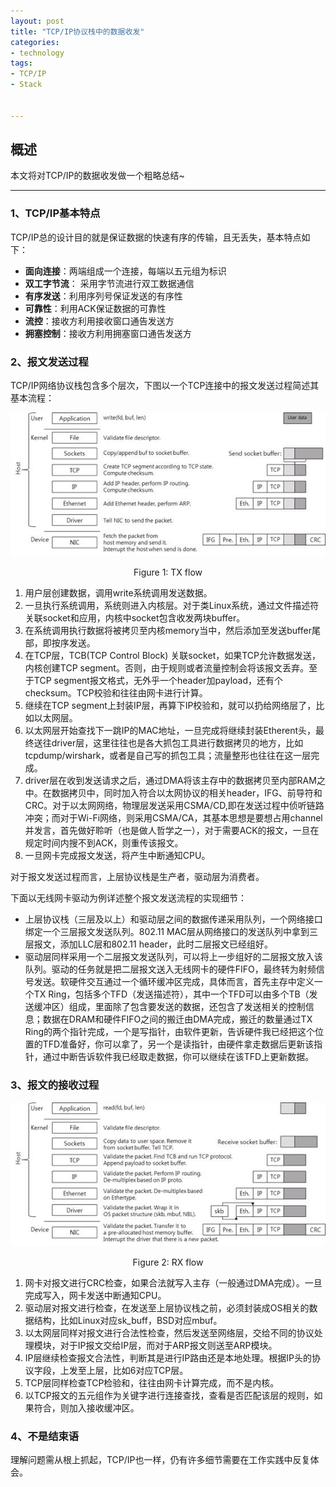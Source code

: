 ```yaml
---
layout: post
title: "TCP/IP协议栈中的数据收发"
categories:
- technology  
tags:
- TCP/IP
- Stack


---
```




## 概述 ##  

本文将对TCP/IP的数据收发做一个粗略总结~    

------   

### 1、TCP/IP基本特点 ###   

TCP/IP总的设计目的就是保证数据的快速有序的传输，且无丢失，基本特点如下：  

* **面向连接**：两端组成一个连接，每端以五元组为标识
* **双工字节流**： 采用字节流进行双工数据通信
* **有序发送**：利用序列号保证发送的有序性
* **可靠性**：利用ACK保证数据的可靠性
* **流控**：接收方利用接收窗口通告发送方
* **拥塞控制**：接收方利用拥塞窗口通告发送方  


### 2、报文发送过程 ###  

TCP/IP网络协议栈包含多个层次，下图以一个TCP连接中的报文发送过程简述其基本流程：

![图片](/assets/images/TCP/tx.jpg)  
<center>Figure 1: TX flow</center>

1.	用户层创建数据，调用write系统调用发送数据。
2.	一旦执行系统调用，系统则进入内核层。对于类Linux系统，通过文件描述符关联socket和应用，内核中socket包含收发两块buffer。
3.	在系统调用执行数据将被拷贝至内核memory当中，然后添加至发送buffer尾部，即按序发送。
4.	在TCP层，TCB(TCP Control Block) 关联socket，如果TCP允许数据发送，内核创建TCP segment。否则，由于规则或者流量控制会将该报文丢弃。至于TCP segment报文格式，无外乎一个header加payload，还有个checksum。TCP校验和往往由网卡进行计算。
5.	继续在TCP segment上封装IP层，再算下IP校验和，就可以扔给网络层了，比如以太网层。
6.	以太网层开始查找下一跳IP的MAC地址，一旦完成将继续封装Etherent头，最终送往driver层，这里往往也是各大抓包工具进行数据拷贝的地方，比如tcpdump/wirshark，或者是自己写的抓包工具；流量整形也往往在这一层完成。
7.	driver层在收到发送请求之后，通过DMA将该主存中的数据拷贝至内部RAM之中。在数据拷贝中，同时加入符合以太网协议的相关header，IFG、前导符和CRC。对于以太网网络，物理层发送采用CSMA/CD,即在发送过程中侦听链路冲突；而对于Wi-Fi网络，则采用CSMA/CA，其基本思想是要想占用channel并发言，首先做好聆听（也是做人哲学之一），对于需要ACK的报文，一旦在规定时间内搜不到ACK，则重传该报文。
8.	一旦网卡完成报文发送，将产生中断通知CPU。

对于报文发送过程而言，上层协议栈是生产者，驱动层为消费者。  

下面以无线网卡驱动为例详述整个报文发送流程的实现细节：      

*  上层协议栈（三层及以上）和驱动层之间的数据传递采用队列，一个网络接口绑定一个三层报文发送队列。802.11 MAC层从网络接口的发送队列中拿到三层报文，添加LLC层和802.11 header，此时二层报文已经组好。  
*  驱动层同样采用一个二层报文发送队列，可以将上一步组好的二层报文放入该队列。驱动的任务就是把二层报文送入无线网卡的硬件FIFO，最终转为射频信号发送。软硬件交互通过一个循环缓冲区完成，具体而言，首先主存中定义一个TX Ring，包括多个TFD（发送描述符），其中一个TFD可以由多个TB（发送缓冲区）组成，里面除了包含要发送的数据，还包含了发送相关的控制信息；数据在DRAM和硬件FIFO之间的搬迁由DMA完成，搬迁的数量通过TX Ring的两个指针完成，一个是写指针，由软件更新，告诉硬件我已经把这个位置的TFD准备好，你可以拿了，另一个是读指针，由硬件拿走数据后更新该指针，通过中断告诉软件我已经取走数据，你可以继续在该TFD上更新数据。


### 3、报文的接收过程 ###  

![图片](/assets/images/TCP/rx.jpg)  
<center>Figure 2: RX flow</center>

1.	网卡对报文进行CRC检查，如果合法就写入主存（一般通过DMA完成）。一旦完成写入，网卡发送中断通知CPU。
2.	驱动层对报文进行检查，在发送至上层协议栈之前，必须封装成OS相关的数据结构，比如Linux对应sk_buff，BSD对应mbuf。
3.	以太网层同样对报文进行合法性检查，然后发送至网络层，交给不同的协议处理模块，对于IP报文交给IP层，而对于ARP报文则送至ARP模块。
4.	IP层继续检查报文合法性，判断其是进行IP路由还是本地处理。根据IP头的协议字段，上发至上层，比如6对应TCP层。
5.	TCP层同样检查TCP检验和，往往由网卡计算完成，而不是内核。
6.	以TCP报文的五元组作为关键字进行连接查找，查看是否匹配该层的规则，如果符合，则加入接收缓冲区。


### 4、不是结束语 ###  

理解问题需从根上抓起，TCP/IP也一样，仍有许多细节需要在工作实践中反复体会。
